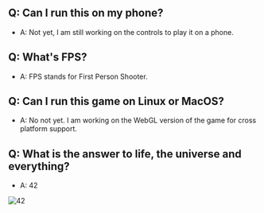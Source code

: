## Q: Can I run this on my phone?
- A: Not yet, I am still working on the controls to play it on a phone.

## Q: What's FPS?
- A: FPS stands for First Person Shooter.

## Q: Can I run this game on Linux or MacOS?
- A: No not yet. I am working on the WebGL version of the game for cross platform support.

## Q: What is the answer to life, the universe and everything?
- A: 42

![42](https://adidodigital.s3.amazonaws.com/blog%20imagery/42.png)
